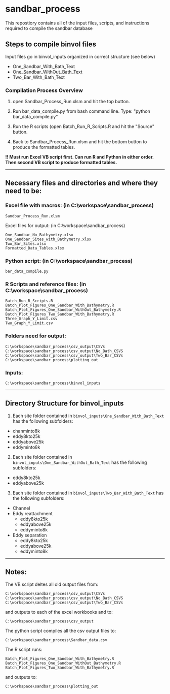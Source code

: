 [logo]: https://github.com/danhamill/sandbar_process/blob/master/NAU_Logo.png


# sandbar_process
This repostiory contains all of the input files, scripts, and instructions required to compile the sandbar database


## Steps to compile binvol files
Input files go in binvol_inputs organized in correct structure (see below)

* One_Sandbar_With_Bath_Text
* One_Sandbar_WithOut_Bath_Text 
* Two_Bar_With_Bath_Text

### Compilation Process Overview
1) open Sandbar_Process_Run.xlsm and hit the top button.

2) Run bar_data_compile.py from bash command line. Type: "python bar_data_compile.py"

3) Run the R scripts (open Batch_Run_R_Scripts.R and hit the "Source" button.

4) Back to Sandbar_Process_Run.xlsm and hit the bottom button to produce the formatted tables.

**!! Must run Excel VB script first. Can run R and Python in either order. Then second VB script to produce formatted tables.**

---
## Necessary files and directories and where they need to be:

### Excel file with macros: (in C:\workspace\sandbar_process)
```
Sandbar_Process_Run.xlsm
```
Excel files for output: (in C:\workspace\sandbar_process)
```
One_Sandbar_No_Bathymetry.xlsx
One_Sandbar_Sites_with_Bathymetry.xlsx
Two_Bar_Sites.xlsx
Formatted_Data_Tables.xlsx
```

### Python script: (in C:\workspace\sandbar_process)
```
bar_data_compile.py
```

### R Scripts and reference files: (in C:\workspace\sandbar_process)
```
Batch_Run_R_Scripts.R
Batch_Plot_Figures_One_Sandbar_With_Bathymetry.R
Batch_Plot_Figures_One_Sandbar_WithOut_Bathymetry.R
Batch_Plot_Figures_Two_Sandbar_With_Bathymetry.R
Three_Graph_Y_Limit.csv
Two_Graph_Y_Limit.csv
```
### Folders need for output:
```
C:\workspace\sandbar_process\csv_output\CSVs
C:\workspace\sandbar_process\csv_output\No_Bath_CSVS
C:\workspace\sandbar_process\csv_output\Two_Bar_CSVs
C:\workspace\sandbar_process\plotting_out
```
### Inputs:
```
C:\workspace\sandbar_process\binvol_inputs
```
---
## Directory Structure for binvol_inputs

1) Each site folder contained in `binvol_inputs\One_Sandbar_With_Bath_Text` has the following subfolders:
* chanminto8k
* eddy8kto25k
* eddyabove25k
* eddyminto8k

2) Each site folder contained in `binvol_inputs\One_Sandbar_WithOut_Bath_Text` has the following subfolders:
* eddy8kto25k
* eddyabove25k

3) Each site folder contained in `binvol_inputs\Two_Bar_With_Bath_Text` has the following subfolders:
* Channel
* Eddy reattachment
    * eddy8kto25k
    * eddyabove25k
    * eddyminto8k
* Eddy separation
    * eddy8kto25k
    * eddyabove25k
    * eddyminto8k
---
## Notes:

The VB script deltes all old output files from:
```
C:\workspace\sandbar_process\csv_output\CSVs
C:\workspace\sandbar_process\csv_output\No_Bath_CSVS
C:\workspace\sandbar_process\csv_output\Two_Bar_CSVs
```
and outputs to each of the excel workbooks and to:
```
C:\workspace\sandbar_process\csv_output
```
The python script compiles all the csv output files to:
```
C:\workspace\sandbar_process\Sandbar_data.csv
```
The R script runs:
```
Batch_Plot_Figures_One_Sandbar_With_Bathymetry.R
Batch_Plot_Figures_One_Sandbar_WithOut_Bathymetry.R
Batch_Plot_Figures_Two_Sandbar_With_Bathymetry.R
```
and outputs to:
```
C:\workspace\sandbar_process\plotting_out
```
